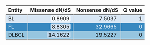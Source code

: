 <table class="table" style="margin-left: 0; margin-right: auto;">
 <thead>
  <tr>
   <th style="text-align:left;"> Entity </th>
   <th style="text-align:right;"> Missense dN/dS </th>
   <th style="text-align:right;"> Nonsense dN/dS </th>
   <th style="text-align:right;"> Q value </th>
  </tr>
 </thead>
<tbody>
  <tr>
   <td style="text-align:left;color: rgba(0, 0, 0, 255) !important;background-color: rgba(216, 230, 244, 255) !important;border-left:1px solid #DDDDDD;white-space: nowrap;"> BL </td>
   <td style="text-align:right;color: rgba(0, 0, 0, 255) !important;background-color: rgba(216, 230, 244, 255) !important;border-left:1px solid #DDDDDD;white-space: nowrap;"> <span style="     color: rgba(0, 0, 0, 255) !important;border-radius: 4px; padding-right: 4px; padding-left: 4px; background-color: rgba(243, 248, 253, 255) !important;">0.8909</span> </td>
   <td style="text-align:right;color: rgba(0, 0, 0, 255) !important;background-color: rgba(216, 230, 244, 255) !important;border-left:1px solid #DDDDDD;white-space: nowrap;"> <span style="     color: rgba(0, 0, 0, 255) !important;border-radius: 4px; padding-right: 4px; padding-left: 4px; background-color: rgba(216, 230, 244, 255) !important;">7.5037</span> </td>
   <td style="text-align:right;color: rgba(0, 0, 0, 255) !important;background-color: rgba(216, 230, 244, 255) !important;border-left:1px solid #DDDDDD;white-space: nowrap;"> 1 </td>
  </tr>
  <tr>
   <td style="text-align:left;color: rgba(255, 255, 255, 255) !important;background-color: rgba(56, 136, 192, 255) !important;border-left:1px solid #DDDDDD;white-space: nowrap;"> FL </td>
   <td style="text-align:right;color: rgba(255, 255, 255, 255) !important;background-color: rgba(56, 136, 192, 255) !important;border-left:1px solid #DDDDDD;white-space: nowrap;"> <span style="     color: rgba(0, 0, 0, 255) !important;border-radius: 4px; padding-right: 4px; padding-left: 4px; background-color: rgba(211, 227, 242, 255) !important;">8.8305</span> </td>
   <td style="text-align:right;color: rgba(255, 255, 255, 255) !important;background-color: rgba(56, 136, 192, 255) !important;border-left:1px solid #DDDDDD;white-space: nowrap;"> <span style="     color: rgba(255, 255, 255, 255) !important;border-radius: 4px; padding-right: 4px; padding-left: 4px; background-color: rgba(56, 136, 192, 255) !important;">32.9665</span> </td>
   <td style="text-align:right;color: rgba(255, 255, 255, 255) !important;background-color: rgba(56, 136, 192, 255) !important;border-left:1px solid #DDDDDD;white-space: nowrap;"> 0 </td>
  </tr>
  <tr>
   <td style="text-align:left;color: rgba(0, 0, 0, 255) !important;background-color: rgba(150, 197, 223, 255) !important;border-left:1px solid #DDDDDD;white-space: nowrap;"> DLBCL </td>
   <td style="text-align:right;color: rgba(0, 0, 0, 255) !important;background-color: rgba(150, 197, 223, 255) !important;border-left:1px solid #DDDDDD;white-space: nowrap;"> <span style="     color: rgba(0, 0, 0, 255) !important;border-radius: 4px; padding-right: 4px; padding-left: 4px; background-color: rgba(186, 214, 235, 255) !important;">14.1622</span> </td>
   <td style="text-align:right;color: rgba(0, 0, 0, 255) !important;background-color: rgba(150, 197, 223, 255) !important;border-left:1px solid #DDDDDD;white-space: nowrap;"> <span style="     color: rgba(0, 0, 0, 255) !important;border-radius: 4px; padding-right: 4px; padding-left: 4px; background-color: rgba(150, 197, 223, 255) !important;">19.5227</span> </td>
   <td style="text-align:right;color: rgba(0, 0, 0, 255) !important;background-color: rgba(150, 197, 223, 255) !important;border-left:1px solid #DDDDDD;white-space: nowrap;"> 0 </td>
  </tr>
</tbody>
</table>